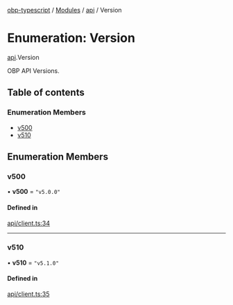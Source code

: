 [obp-typescript](../README.md) / [Modules](../modules.md) / [api](../modules/api.md) / Version

# Enumeration: Version

[api](../modules/api.md).Version

OBP API Versions.

## Table of contents

### Enumeration Members

- [v500](api.Version.md#v500)
- [v510](api.Version.md#v510)

## Enumeration Members

### v500

• **v500** = ``"v5.0.0"``

#### Defined in

[api/client.ts:34](https://github.com/mark-tesobe/OBP-TypeScript/blob/71468c3/src/api/client.ts#L34)

___

### v510

• **v510** = ``"v5.1.0"``

#### Defined in

[api/client.ts:35](https://github.com/mark-tesobe/OBP-TypeScript/blob/71468c3/src/api/client.ts#L35)

